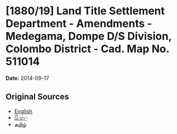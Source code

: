# [1880/19] Land Title Settlement Department - Amendments - Medegama, Dompe D/S Division, Colombo District - Cad. Map No. 511014

**Date:** 2014-09-17

## Original Sources

- [English](https://documents.gov.lk/view/extra-gazettes/2014/9/1880-19_E.pdf)
- [සිංහල](https://documents.gov.lk/view/extra-gazettes/2014/9/1880-19_S.pdf)
- [தமிழ்](https://documents.gov.lk/view/extra-gazettes/2014/9/1880-19_T.pdf)
